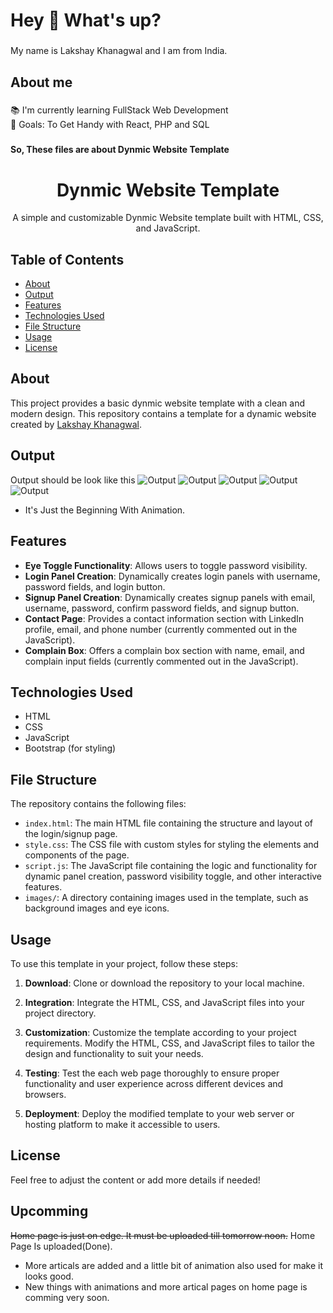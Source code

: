 <h1 align="left">Hey 👋 What's up?</h1>

###

<p align="left">My name is Lakshay Khanagwal and I am from India.</p>

###

<h2 align="left">About me</h2>

###

<p align="left">📚 I'm currently learning FullStack Web Development<br>🎯 Goals: To Get Handy with React, PHP and SQL</p>

###

<h4 align="left">So, These files are about Dynmic Website Template</h4>

###

<div align="center">
  <h1>Dynmic Website Template</h1>
  <p>A simple and customizable Dynmic Website template built with HTML, CSS, and JavaScript.</p>
</div>

## Table of Contents

- [About](#about)
- [Output](#output)
- [Features](#features)
- [Technologies Used](#technologies-used)
- [File Structure](#file-structure)
- [Usage](#usage)
- [License](#license)

## About

This project provides a basic dynmic website template with a clean and modern design. This repository contains a template for a dynamic website created by [Lakshay Khanagwal](https://github.com/lakshay-khanagwal).

## Output

Output should be look like this
![Output](https://github.com/LakshayKhanagwal/output_of_all_repo/blob/52cad4cf93a256527a8fc2e83b0e4d3ff1b23ddf/simple_yet_dynmic_website/output.jpg)
![Output](
https://github.com/LakshayKhanagwal/output_of_all_repo/blob/52cad4cf93a256527a8fc2e83b0e4d3ff1b23ddf/simple_yet_dynmic_website/output_1.jpg)
![Output](
https://github.com/LakshayKhanagwal/output_of_all_repo/blob/52cad4cf93a256527a8fc2e83b0e4d3ff1b23ddf/simple_yet_dynmic_website/output_2.jpg)
![Output](
https://github.com/LakshayKhanagwal/output_of_all_repo/blob/52cad4cf93a256527a8fc2e83b0e4d3ff1b23ddf/simple_yet_dynmic_website/output_3.jpg)
![Output](https://github.com/LakshayKhanagwal/output_of_all_repo/blob/ade274ea36d931a8ae06bb82fd5770f452798301/simple_yet_dynmic_website/Recording2024-03-201147231-ezgif.com-video-to-gif-converter.gif)
- It's Just the Beginning With Animation.

## Features

- **Eye Toggle Functionality**: Allows users to toggle password visibility.
- **Login Panel Creation**: Dynamically creates login panels with username, password fields, and login button.
- **Signup Panel Creation**: Dynamically creates signup panels with email, username, password, confirm password fields, and signup button.
- **Contact Page**: Provides a contact information section with LinkedIn profile, email, and phone number (currently commented out in the JavaScript).
- **Complain Box**: Offers a complain box section with name, email, and complain input fields (currently commented out in the JavaScript).

## Technologies Used

- HTML
- CSS
- JavaScript
- Bootstrap (for styling)

## File Structure

The repository contains the following files:

- `index.html`: The main HTML file containing the structure and layout of the login/signup page.
- `style.css`: The CSS file with custom styles for styling the elements and components of the page.
- `script.js`: The JavaScript file containing the logic and functionality for dynamic panel creation, password visibility toggle, and other interactive features.
- `images/`: A directory containing images used in the template, such as background images and eye icons.
   
## Usage

To use this template in your project, follow these steps:

1. **Download**: Clone or download the repository to your local machine.

2. **Integration**: Integrate the HTML, CSS, and JavaScript files into your project directory.

3. **Customization**: Customize the template according to your project requirements. Modify the HTML, CSS, and JavaScript files to tailor the design and functionality to suit your needs.

4. **Testing**: Test the each web page thoroughly to ensure proper functionality and user experience across different devices and browsers.

5. **Deployment**: Deploy the modified template to your web server or hosting platform to make it accessible to users.

## License

Feel free to adjust the content or add more details if needed!


## Upcomming

~~Home page is just on edge. It must be uploaded till tomorrow noon.~~         Home Page Is uploaded(Done).
- More articals are added and a little bit of animation also used for make it looks good.
- New things with animations and more artical pages on home page is comming very soon. 
###
